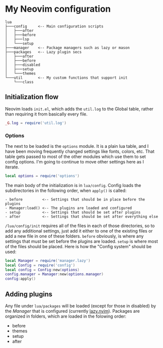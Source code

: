 # My Neovim configuration

```
lua
├───config     <-- Main configuration scripts
│   ├───after
│   ├───before
│   ├───lsp
│   └───setup
├───manager    <-- Package managers such as lazy or mason
├───packages   <-- Lazy plugin secs
│   ├───after
│   ├───before
│   ├───disabled
│   ├───setup
│   └───themes
└───util       <-- My custom functions that support init
    └───class
```
## Initialization flow

Neovim loads `init.el`, which adds the `util.log` to the Global table, rather
than requiring it from basically every file.
``` lua
_G.log = require('util.log')
```

### Options

The next to be loaded is the `options` module.  It is a plain lua table, and I
have been moving frequently changed settings like fonts, colors, etc.  That
table gets passed to most of the other modules which use them to set config
options.  I'm going to continue to move other settings here as I iterate.

``` lua
local options = require('options')
```
The main body of the initialization is in `lua/config`.  Config loads the
subdirectories in the following order, when `apply()` is called:
```
- before         <-- Settings that should be in place before the plugins
- Manager:load() <-- The plugins are loaded and configured
- setup          <-- Settings that should be set after plugins
- after          <-- Settings that should be set after everything else
```

`/lua/config/init` requires all of the files in each of those directories,
so to add any additional settings, just add it either to one of the existing
files or add a new file in one of these folders.  `before` obviously, is where
any settings that must be set before the plugins are loaded.  `setup` is where
most of the files should be placed. Here is how the "Config system" should be
used:
``` lua
local Manager = require('manager.lazy')
local Config = require('config')
local config = Config:new(options)
config.manager = Manager:new(options.manager)
config:apply()
```
## Adding plugins

Any file under `lua/packages` will be loaded (except for those in disabled) by the
*Manager* that is configured (currently [lazy.nvim](https://github.com/folke/lazy.nvim)).
Packages are organized in folders, which are loaded in the folowing order:

- before
- themes
- setup
- after

